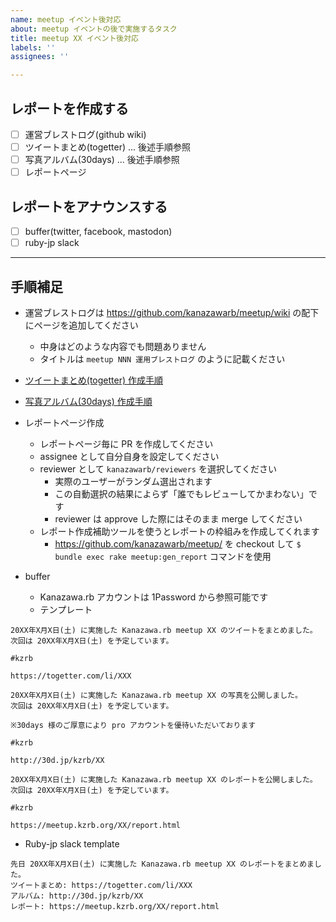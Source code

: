 ```yaml
---
name: meetup イベント後対応
about: meetup イベントの後で実施するタスク
title: meetup XX イベント後対応
labels: ''
assignees: ''

---
```


## レポートを作成する
- [ ] 運営ブレストログ(github wiki)
- [ ] ツイートまとめ(togetter) ... 後述手順参照
- [ ] 写真アルバム(30days) ... 後述手順参照
- [ ] レポートページ

## レポートをアナウンスする
- [ ] buffer(twitter, facebook, mastodon)
- [ ] ruby-jp slack

---

## 手順補足

* 運営ブレストログは https://github.com/kanazawarb/meetup/wiki の配下にページを追加してください
    * 中身はどのような内容でも問題ありません
    * タイトルは `meetup NNN 運用ブレストログ` のように記載ください

* [ツイートまとめ(togetter) 作成手順](https://github.com/kanazawarb/meetup/wiki/how-to-write-together)

* [写真アルバム(30days) 作成手順](https://github.com/kanazawarb/meetup/wiki/30days-%E3%82%A2%E3%83%AB%E3%83%90%E3%83%A0%E4%BD%9C%E6%88%90%E6%89%8B%E9%A0%86)

* レポートページ作成
    * レポートページ毎に PR を作成してください
    * assignee として自分自身を設定してください
    * reviewer として `kanazawarb/reviewers` を選択してください
        * 実際のユーザーがランダム選出されます
        * この自動選択の結果によらず「誰でもレビューしてかまわない」です
        * reviewer は approve した際にはそのまま merge してください
    * レポート作成補助ツールを使うとレポートの枠組みを作成してくれます
        * https://github.com/kanazawarb/meetup/ を checkout して `$ bundle exec rake meetup:gen_report` コマンドを使用

* buffer
    * Kanazawa.rb アカウントは 1Password から参照可能です
    * テンプレート

```
20XX年X月X日(土) に実施した Kanazawa.rb meetup XX のツイートをまとめました。
次回は 20XX年X月X日(土) を予定しています。

#kzrb

https://togetter.com/li/XXX
```

```
20XX年X月X日(土) に実施した Kanazawa.rb meetup XX の写真を公開しました。
次回は 20XX年X月X日(土) を予定しています。

※30days 様のご厚意により pro アカウントを優待いただいております

#kzrb

http://30d.jp/kzrb/XX
```

```
20XX年X月X日(土) に実施した Kanazawa.rb meetup XX のレポートを公開しました。
次回は 20XX年X月X日(土) を予定しています。

#kzrb

https://meetup.kzrb.org/XX/report.html
```

* Ruby-jp slack template

```
先日 20XX年X月X日(土) に実施した Kanazawa.rb meetup XX のレポートをまとめました。
ツイートまとめ: https://togetter.com/li/XXX
アルバム: http://30d.jp/kzrb/XX
レポート: https://meetup.kzrb.org/XX/report.html
```
